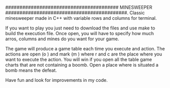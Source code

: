 ########################################   MINESWEEPER    ###########################################.
  Classic minesweeper made in C++ with variable rows and columns for terminal.

  If you want to play you just need to download the files and use make to build the execution file. 
Once open, you will have to specify how much arros, columns and mines do you want for your game.

  The game will produce a game table each time you execute and action. The actions are open (o <r> <c>) and mark (m <r> <c>) where
r and c are the place where you want to execute the action. You will win if you open all the table game charts that are not 
containing a boomb. Open a place where is situated a bomb means the defeat.


  Have fun and look for improvements in my code. 
